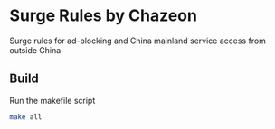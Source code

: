 # Surge Rules by Chazeon

Surge rules for ad-blocking and China mainland service access from outside China

## Build

Run the makefile script
```bash
make all
```